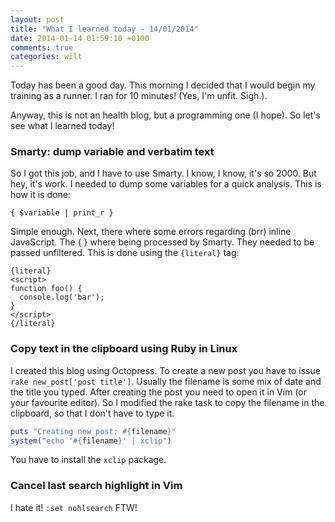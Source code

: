 ```yaml
---
layout: post
title: "What I learned today - 14/01/2014"
date: 2014-01-14 01:59:10 +0100
comments: true
categories: wilt
---
```


Today has been a good day. This morning I decided that I would begin my training as a runner. I ran for 10 minutes! (Yes, I'm unfit. Sigh.).

Anyway, this is not an health blog, but a programming one (I hope). So let's see what I learned today!

<!--more-->

### Smarty: dump variable and verbatim text

So I got this job, and I have to use Smarty. I know, I know, it's so 2000. But hey, it's work. I needed to dump some variables for a quick analysis. This is how it is done:

```smarty
{ $variable | print_r }
```

Simple enough. Next, there where some errors regarding (brr) inline JavaScript. The { } where being processed by Smarty. They needed to be passed unfiltered. This is done using the `{literal}` tag:

```smarty
{literal}
<script>
function foo() {
  console.log('bar');
}
</script>
{/literal}
```

### Copy text in the clipboard using Ruby in Linux

I created this blog using Octopress. To create a new post you have to issue `rake new_post['post title']`.
Usually the filename is some mix of date and the title you typed. After creating the post you need to open it in Vim (or your favourite editor).
So I modified the rake task to copy the filename in the clipboard, so that I don't have to type it.

```ruby
puts "Creating new post: #{filename}"
system("echo '#{filename}' | xclip")
```

You have to install the `xclip` package.

### Cancel last search highlight in Vim

I hate it! `:set nohlsearch` FTW!

